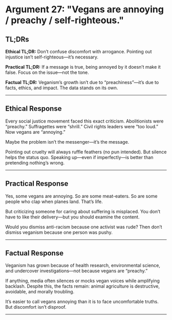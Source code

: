 # Argument 27: "Vegans are annoying / preachy / self-righteous."

## TL;DRs

**Ethical TL;DR:**
Don’t confuse discomfort with arrogance. Pointing out injustice isn’t self-righteous—it’s necessary.

**Practical TL;DR:**
If a message is true, being annoyed by it doesn’t make it false. Focus on the issue—not the tone.

**Factual TL;DR:**
Veganism’s growth isn’t due to “preachiness”—it’s due to facts, ethics, and impact. The data stands on its own.

---

## Ethical Response

Every social justice movement faced this exact criticism. Abolitionists were “preachy.” Suffragettes were “shrill.” Civil rights leaders were “too loud.” Now vegans are “annoying.”

Maybe the problem isn’t the messenger—it’s the message.

Pointing out cruelty will always ruffle feathers (no pun intended). But silence helps the status quo. Speaking up—even if imperfectly—is better than pretending nothing’s wrong.

---

## Practical Response

Yes, some vegans are annoying. So are some meat-eaters. So are some people who clap when planes land. That’s life.

But criticizing someone for caring about suffering is misplaced. You don’t have to like their delivery—but you should examine the content.

Would you dismiss anti-racism because one activist was rude? Then don’t dismiss veganism because one person was pushy.

---

## Factual Response

Veganism has grown because of health research, environmental science, and undercover investigations—not because vegans are “preachy.”

If anything, media often silences or mocks vegan voices while amplifying backlash. Despite this, the facts remain: animal agriculture is destructive, avoidable, and morally troubling.

It’s easier to call vegans annoying than it is to face uncomfortable truths. But discomfort isn’t disproof.

---
